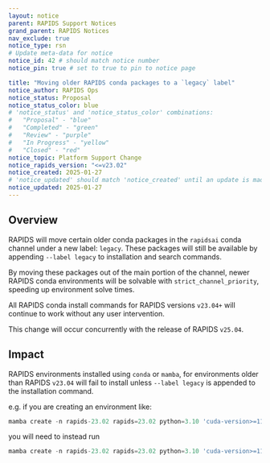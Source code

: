 ```yaml
---
layout: notice
parent: RAPIDS Support Notices
grand_parent: RAPIDS Notices
nav_exclude: true
notice_type: rsn
# Update meta-data for notice
notice_id: 42 # should match notice number
notice_pin: true # set to true to pin to notice page

title: "Moving older RAPIDS conda packages to a `legacy` label"
notice_author: RAPIDS Ops
notice_status: Proposal
notice_status_color: blue
# 'notice_status' and 'notice_status_color' combinations:
#   "Proposal" - "blue"
#   "Completed" - "green"
#   "Review" - "purple"
#   "In Progress" - "yellow"
#   "Closed" - "red"
notice_topic: Platform Support Change
notice_rapids_version: "<=v23.02"
notice_created: 2025-01-27
# 'notice_updated' should match 'notice_created' until an update is made
notice_updated: 2025-01-27
---
```


## Overview

RAPIDS will move certain older conda packages in the `rapidsai` conda channel
under a new label: `legacy`. These packages will still be available by appending
`--label legacy` to installation and search commands.

By moving these packages out of the main portion of the channel, newer RAPIDS
conda environments will be solvable with `strict_channel_priority`, speeding up
environment solve times.

All RAPIDS conda install commands for RAPIDS versions `v23.04+` will continue to
work without any user intervention.

This change will occur concurrently with the release of RAPIDS `v25.04`.


## Impact

RAPIDS environments installed using `conda` or `mamba`, for environments older
than RAPIDS `v23.04` will fail to install unless `--label legacy` is appended to
the installation command.

e.g. if you are creating an environment like:

```python
mamba create -n rapids-23.02 rapids=23.02 python=3.10 'cuda-version>=11.4,<=11.8' -c rapidsai -c conda-forge -c nvidia
```

you will need to instead run

```python
mamba create -n rapids-23.02 rapids=23.02 python=3.10 'cuda-version>=11.4,<=11.8' -c rapidsai -c rapidsai/label/legacy -c conda-forge -c nvidia

```
